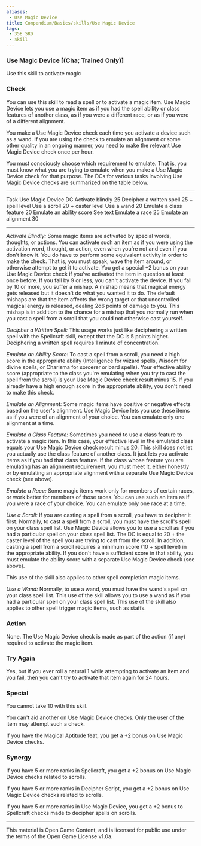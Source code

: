 ```yaml
---
aliases:
 - Use Magic Device
title: Compendium/Basics/skills/Use Magic Device
tags: 
 - 35E_SRD
 - skill
---
```

### Use Magic Device [(Cha; Trained Only)]

Use this skill to activate magic

### Check
You can use this skill to read a spell or to activate a magic
item. Use Magic Device lets you use a magic item as if you had the spell
ability or class features of another class, as if you were a different
race, or as if you were of a different alignment.

You make a Use Magic Device check each time you activate a device such
as a wand. If you are using the check to emulate an alignment or some
other quality in an ongoing manner, you need to make the relevant Use
Magic Device check once per hour.

You must consciously choose which requirement to emulate. That is, you
must know what you are trying to emulate when you make a Use Magic
Device check for that purpose. The DCs for various tasks involving Use
Magic Device checks are summarized on the table below.

  -------------------------- ---------------------
  Task                       Use Magic Device DC
  Activate blindly           25
  Decipher a written spell   25 + spell level
  Use a scroll               20 + caster level
  Use a wand                 20
  Emulate a class feature    20
  Emulate an ability score   See text
  Emulate a race             25
  Emulate an alignment       30
  -------------------------- ---------------------

*Activate Blindly:* Some magic items are activated by special words,
thoughts, or actions. You can activate such an item as if you were using
the activation word, thought, or action, even when you're not and even
if you don't know it. You do have to perform some equivalent activity in
order to make the check. That is, you must speak, wave the item around,
or otherwise attempt to get it to activate. You get a special +2 bonus
on your Use Magic Device check if you've activated the item in question
at least once before. If you fail by 9 or less, you can't activate the
device. If you fail by 10 or more, you suffer a mishap. A mishap means
that magical energy gets released but it doesn't do what you wanted it
to do. The default mishaps are that the item affects the wrong target or
that uncontrolled magical energy is released, dealing 2d6 points of
damage to you. This mishap is in addition to the chance for a mishap
that you normally run when you cast a spell from a scroll that you could
not otherwise cast yourself.

*Decipher a Written Spell:* This usage works just like deciphering a
written spell with the Spellcraft skill, except that the DC is 5 points
higher. Deciphering a written spell requires 1 minute of concentration.

*Emulate an Ability Score:* To cast a spell from a scroll, you need a
high score in the appropriate ability (Intelligence for wizard spells,
Wisdom for divine spells, or Charisma for sorcerer or bard spells). Your
effective ability score (appropriate to the class you're emulating when
you try to cast the spell from the scroll) is your Use Magic Device
check result minus 15. If you already have a high enough score in the
appropriate ability, you don't need to make this check.

*Emulate an Alignment:* Some magic items have positive or negative
effects based on the user's alignment. Use Magic Device lets you use
these items as if you were of an alignment of your choice. You can
emulate only one alignment at a time.

*Emulate a Class Feature:* Sometimes you need to use a class feature to
activate a magic item. In this case, your effective level in the
emulated class equals your Use Magic Device check result minus 20. This
skill does not let you actually use the class feature of another class.
It just lets you activate items as if you had that class feature. If the
class whose feature you are emulating has an alignment requirement, you
must meet it, either honestly or by emulating an appropriate alignment
with a separate Use Magic Device check (see above).

*Emulate a Race:* Some magic items work only for members of certain
races, or work better for members of those races. You can use such an
item as if you were a race of your choice. You can emulate only one race
at a time.

*Use a Scroll:* If you are casting a spell from a scroll, you have to
decipher it first. Normally, to cast a spell from a scroll, you must
have the scroll's spell on your class spell list. Use Magic Device
allows you to use a scroll as if you had a particular spell on your
class spell list. The DC is equal to 20 + the caster level of the spell
you are trying to cast from the scroll. In addition, casting a spell
from a scroll requires a minimum score (10 + spell level) in the
appropriate ability. If you don't have a sufficient score in that
ability, you must emulate the ability score with a separate Use Magic
Device check (see above).

This use of the skill also applies to other spell completion magic
items.

*Use a Wand:* Normally, to use a wand, you must have the wand's spell on
your class spell list. This use of the skill allows you to use a wand as
if you had a particular spell on your class spell list. This use of the
skill also applies to other spell trigger magic items, such as staffs.

### Action
None. The Use Magic Device check is made as part of the
action (if any) required to activate the magic item.

### Try Again
Yes, but if you ever roll a natural 1 while attempting to
activate an item and you fail, then you can't try to activate that item
again for 24 hours.

### Special
You cannot take 10 with this skill.

You can't aid another on Use Magic Device checks. Only the user of the
item may attempt such a check.

If you have the Magical Aptitude feat, you get a +2 bonus on Use Magic
Device checks.

### Synergy
If you have 5 or more ranks in Spellcraft, you get a +2
bonus on Use Magic Device checks related to scrolls.

If you have 5 or more ranks in Decipher Script, you get a +2 bonus on
Use Magic Device checks related to scrolls.

If you have 5 or more ranks in Use Magic Device, you get a +2 bonus to
Spellcraft checks made to decipher spells on scrolls.



---



This material is Open Game Content, and is licensed for public use under the terms of the Open Game License v1.0a.

